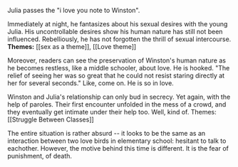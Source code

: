 Julia passes the "i love you note to Winston".

Immediately at night, he fantasizes about his sexual desires with the young Julia. His uncontrollable desires show his human nature has still not been influenced. Rebelliously, he has not forgotten the thrill of sexual intercourse.
**Themes:** [[sex as a theme]], [[Love theme]]

Moreover, readers can see the preservation of Winston's human nature as he becomes restless, like a middle schooler, about love. He is hooked.
"The relief of seeing her was so great that he could not resist staring directly at her for several seconds." Like, come on. He is so in love. 

Winston and Julia's relationship can only bud in secrecy. Yet again, with the help of paroles. Their first encounter unfolded in the mess of a crowd, and they eventually get intimate under their help too. Well, kind of.
Themes: [[Struggle Between Classes]]

The entire situation is rather absurd -- it looks to be the same as an interaction between two love birds in elementary school: hesitant to talk to eachother. However, the motive behind this time is different. It is the fear of punishment, of death.